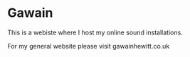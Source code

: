# Gawain

This is a webiste where I host my online sound installations. 

For my general website please visit gawainhewitt.co.uk
